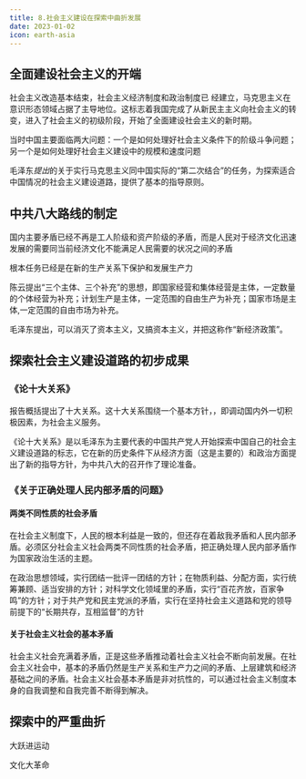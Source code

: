 ```yaml
---
title: 8.社会主义建设在探索中曲折发展
date: 2023-01-02
icon: earth-asia
---
```


## 全面建设社会主义的开端<Badge text="选择题" type="tip" />

社会主义改造基本结束，社会主义经济制度和政治制度已
经建立，马克思主义在意识形态领域占据了主导地位。这标志着我国完成了从新民主主义向社会主义的转变，进入了社会主义的初级阶段，开始了全面建设社会主义的新时期。

当时中国主要面临两大问题：一个是如何处理好社会主义条件下的阶级斗争问题；另一个是如何处理好社会主义建设中的规模和速度问题

毛泽东*提出*的关于实行马克思主义同中国实际的“第二次结合”的任务，为探索适合中国情况的社会主义建设道路，提供了基本的指导原则。

## 中共八大路线的制定<Badge text="选择题" type="tip" />

国内主要矛盾已经不再是工人阶级和资产阶级的矛盾，而是人民对于经济文化迅速发展的需要同当前经济文化不能满足人民需要的状况之间的矛盾

根本任务已经是在新的生产关系下保护和发展生产力

陈云提出“三个主体、三个补充”的思想，即国家经营和集体经营是主体，一定数量的个体经营为补充；计划生产是主体，一定范围的自由生产为补充；国家市场是主体,一定范围的自由市场为补充。

毛泽东提出，可以消灭了资本主义，又搞资本主义，并把这称作“新经济政策”。

## 探索社会主义建设道路的初步成果<Badge text="选择题" type="tip" />

### 《论十大关系》

报告概括提出了十大关系。这十大关系围绕一个基本方针，，即调动国内外一切积极因素，为社会主义服务。

《论十大关系》是以毛泽东为主要代表的中国共产党人开始探索中国自己的社会主义建设道路的标志，它在新的历史条件下从经济方面（这是主要的）和政治方面提出了新的指导方针，为中共八大的召开作了理论准备。

### 《关于正确处理人民内部矛盾的问题》

#### 两类不同性质的社会矛盾

在社会主义制度下，人民的根本利益是一致的，但还存在着敌我矛盾和人民内部矛盾。必须区分社会主义社会两类不同性质的社会矛盾，把正确处理人民内部矛盾作为国家政治生活的主题。

在政治思想领域，实行团结一批评一团结的方针；在物质利益、分配方面，实行统筹兼顾、适当安排的方针；对科学文化领域里的矛盾，实行“百花齐放，百家争鸣”的方针；对于共产党和民主党派的矛盾，实行在坚持社会主义道路和党的领导前提下的“长期共存，互相监督”的方针

#### 关于社会主义社会的基本矛盾

社会主义社会充满着矛盾，正是这些矛盾推动着社会主义社会不断向前发展。在社会主义社会中，基本的矛盾仍然是生产关系和生产力之间的矛盾、上层建筑和经济基础之间的矛盾。社会主义社会基本矛盾是非对抗性的，可以通过社会主义制度本身的自我调整和自我完善不断得到解决。

## 探索中的严重曲折<Badge text="了解" type="tip" />

大跃进运动

文化大革命